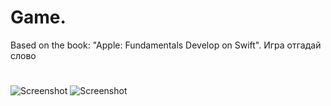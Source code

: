 # Game. 
Based on the book: "Apple: Fundamentals Develop on Swift". 
Игра отгадай слово
#
![Screenshot](https://img.hhcdn.ru/photo/697837480.png?t=1660954374&h=pi6cBCZ6hYXz1JNIT9UwVg)
![Screenshot](https://img.hhcdn.ru/photo/697837488.png?t=1660954374&h=neNZH9QKHS3Ljs3AVP3z2w)
